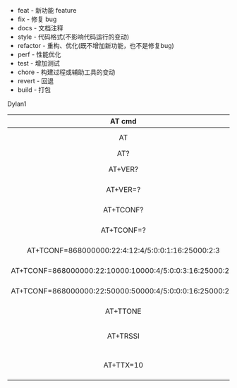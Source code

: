 - feat - 新功能 feature
- fix - 修复 bug
- docs - 文档注释
- style - 代码格式(不影响代码运行的变动)
- refactor - 重构、优化(既不增加新功能，也不是修复bug)
- perf - 性能优化
- test - 增加测试
- chore - 构建过程或辅助工具的变动
- revert - 回退
- build - 打包

Dylan1

|                          AT cmd                          |           Help           |
| :------------------------------------------------------: | :----------------------: |
|                            AT                            |       Sample test        |
|                           AT?                            |         Get help         |
|                         AT+VER?                          |       Get ver help       |
|                         AT+VER=?                         |       Run get ver        |
|                        AT+TCONF?                         |     Get config help      |
|                        AT+TCONF=?                        |      Run get config      |
|    AT+TCONF=868000000:22:4:12:4/5:0:0:1:16:25000:2:3     |     Modulation LORA      |
| AT+TCONF=868000000:22:10000:10000:4/5:0:0:3:16:25000:2:3 |      Modulation FSK      |
| AT+TCONF=868000000:22:50000:50000:4/5:0:0:0:16:25000:2:3 |      Modulation MSK      |
|                         AT+TTONE                         |    Start RF Tone test    |
|                         AT+TRSSI                         | Starts RF RSSI tone test |
|                        AT+TTX=10                         | Set the number of tests  |

